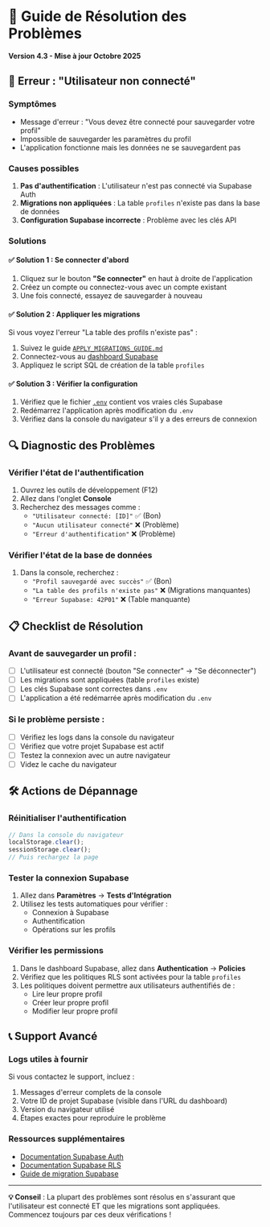 # 🔧 Guide de Résolution des Problèmes
**Version 4.3 - Mise à jour Octobre 2025**

## 🚨 Erreur : "Utilisateur non connecté"

### Symptômes
- Message d'erreur : "Vous devez être connecté pour sauvegarder votre profil"
- Impossible de sauvegarder les paramètres du profil
- L'application fonctionne mais les données ne se sauvegardent pas

### Causes possibles
1. **Pas d'authentification** : L'utilisateur n'est pas connecté via Supabase Auth
2. **Migrations non appliquées** : La table `profiles` n'existe pas dans la base de données
3. **Configuration Supabase incorrecte** : Problème avec les clés API

### Solutions

#### ✅ Solution 1 : Se connecter d'abord
1. Cliquez sur le bouton **"Se connecter"** en haut à droite de l'application
2. Créez un compte ou connectez-vous avec un compte existant
3. Une fois connecté, essayez de sauvegarder à nouveau

#### ✅ Solution 2 : Appliquer les migrations
Si vous voyez l'erreur "La table des profils n'existe pas" :

1. Suivez le guide [`APPLY_MIGRATIONS_GUIDE.md`](APPLY_MIGRATIONS_GUIDE.md)
2. Connectez-vous au [dashboard Supabase](https://supabase.com/dashboard)
3. Appliquez le script SQL de création de la table `profiles`

#### ✅ Solution 3 : Vérifier la configuration
1. Vérifiez que le fichier [`.env`](.env) contient vos vraies clés Supabase
2. Redémarrez l'application après modification du `.env`
3. Vérifiez dans la console du navigateur s'il y a des erreurs de connexion

## 🔍 Diagnostic des Problèmes

### Vérifier l'état de l'authentification
1. Ouvrez les outils de développement (F12)
2. Allez dans l'onglet **Console**
3. Recherchez des messages comme :
   - `"Utilisateur connecté: [ID]"` ✅ (Bon)
   - `"Aucun utilisateur connecté"` ❌ (Problème)
   - `"Erreur d'authentification"` ❌ (Problème)

### Vérifier l'état de la base de données
1. Dans la console, recherchez :
   - `"Profil sauvegardé avec succès"` ✅ (Bon)
   - `"La table des profils n'existe pas"` ❌ (Migrations manquantes)
   - `"Erreur Supabase: 42P01"` ❌ (Table manquante)

## 📋 Checklist de Résolution

### Avant de sauvegarder un profil :
- [ ] L'utilisateur est connecté (bouton "Se connecter" → "Se déconnecter")
- [ ] Les migrations sont appliquées (table `profiles` existe)
- [ ] Les clés Supabase sont correctes dans `.env`
- [ ] L'application a été redémarrée après modification du `.env`

### Si le problème persiste :
- [ ] Vérifiez les logs dans la console du navigateur
- [ ] Vérifiez que votre projet Supabase est actif
- [ ] Testez la connexion avec un autre navigateur
- [ ] Videz le cache du navigateur

## 🛠️ Actions de Dépannage

### Réinitialiser l'authentification
```javascript
// Dans la console du navigateur
localStorage.clear();
sessionStorage.clear();
// Puis rechargez la page
```

### Tester la connexion Supabase
1. Allez dans **Paramètres** → **Tests d'Intégration**
2. Utilisez les tests automatiques pour vérifier :
   - Connexion à Supabase
   - Authentification
   - Opérations sur les profils

### Vérifier les permissions
1. Dans le dashboard Supabase, allez dans **Authentication** → **Policies**
2. Vérifiez que les politiques RLS sont activées pour la table `profiles`
3. Les politiques doivent permettre aux utilisateurs authentifiés de :
   - Lire leur propre profil
   - Créer leur propre profil
   - Modifier leur propre profil

## 📞 Support Avancé

### Logs utiles à fournir
Si vous contactez le support, incluez :
1. Messages d'erreur complets de la console
2. Votre ID de projet Supabase (visible dans l'URL du dashboard)
3. Version du navigateur utilisé
4. Étapes exactes pour reproduire le problème

### Ressources supplémentaires
- [Documentation Supabase Auth](https://supabase.com/docs/guides/auth)
- [Documentation Supabase RLS](https://supabase.com/docs/guides/auth/row-level-security)
- [Guide de migration Supabase](https://supabase.com/docs/guides/cli/local-development)

---

**💡 Conseil** : La plupart des problèmes sont résolus en s'assurant que l'utilisateur est connecté ET que les migrations sont appliquées. Commencez toujours par ces deux vérifications !